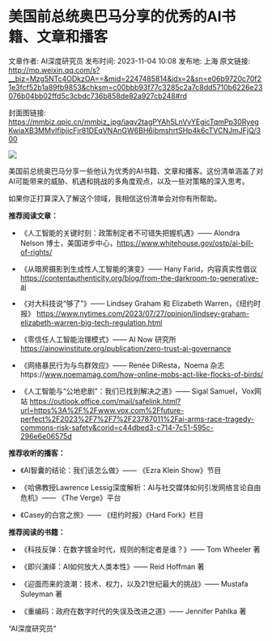 # 美国前总统奥巴马分享的优秀的AI书籍、文章和播客

文章作者: AI深度研究员
发布时间: 2023-11-04 10:08
发布地: 上海
原文链接: http://mp.weixin.qq.com/s?__biz=Mzg5NTc4ODkzOA==&mid=2247485814&idx=2&sn=e06b9720c70f21e3fcf52b1a89fb9853&chksm=c00bbb93f77c3285c2a7c8dd5710b6226e23076b04bb02ffd5c3cbdc736b858de82a927cb248#rd

封面图链接: https://mmbiz.qpic.cn/mmbiz_jpg/iaqv2tagPYAh5LnVvYEgicTqmPp30RyegKwiaXB3MMvIfibjicFjr81DEqVNAnGW6BH6ibmshrtSHp4k6cTVCNJmJFjQ/300

![](https://mmbiz.qpic.cn/mmbiz_jpg/iaqv2tagPYAh5LnVvYEgicTqmPp30RyegKhpjpVU5dNUNFvy4PiaWYbmWT9PAONxmouR6ZfXZrppfNQj2IqgkiaFMQ/640?wx_fmt=jpeg)  

美国前总统奥巴马分享一些他认为优秀的AI书籍、文章和播客。这份清单涵盖了对AI可能带来的威胁、机遇和挑战的多角度观点，以及一些对策略的深入思考。

  

如果你正打算深入了解这个领域，我相信这份清单会对你有所帮助。

**推荐阅读文章：**

  * 《人工智能的关键时刻：政策制定者不可错失把握机遇》—— Alondra Nelson 博士，美国进步中心，https://www.whitehouse.gov/ostp/ai-bill-of-rights/

  * 《从暗房摄影到生成性人工智能的演变》—— Hany Farid，内容真实性倡议 https://contentauthenticity.org/blog/from-the-darkroom-to-generative-ai

  * 《对大科技说“够了”》—— Lindsey Graham 和 Elizabeth Warren，《纽约时报》 https://www.nytimes.com/2023/07/27/opinion/lindsey-graham-elizabeth-warren-big-tech-regulation.html

  * 《零信任人工智能治理模式》—— AI Now 研究所 https://ainowinstitute.org/publication/zero-trust-ai-governance

  * 《网络暴民行为与鸟群效应》—— Renée DiResta，Noema 杂志https://www.noemamag.com/how-online-mobs-act-like-flocks-of-birds/

  * 《人工智能与“公地悲剧”：我们已找到解决之道》—— Sigal Samuel，Vox网站 https://outlook.office.com/mail/safelink.html?url=https%3A%2F%2Fwww.vox.com%2Ffuture-perfect%2F2023%2F7%2F7%2F23787011%2Fai-arms-race-tragedy-commons-risk-safety&corid=c44dbed3-c714-7c51-595c-296e6e06575d

  

**推荐收听的播客：**

  * 《AI智囊的结论：我们该怎么做》—— 《Ezra Klein Show》节目

  * 《哈佛教授Lawrence Lessig深度解析：AI与社交媒体如何引发网络言论自由危机》—— 《The Verge》平台

  * 《Casey的白宫之旅》—— 《纽约时报》《Hard Fork》栏目

  

**推荐阅读的书籍：**

  * 《科技反弹：在数字镀金时代，规则的制定者是谁？》—— Tom Wheeler 著

  * 《即兴演绎：AI如何放大人类本性》—— Reid Hoffman 著

  * 《迎面而来的浪潮：技术、权力，以及21世纪最大的挑战》—— Mustafa Suleyman 著

  * 《重编码：政府在数字时代的失误及改进之道》—— Jennifer Pahlka 著

  

  

“AI深度研究员”  


